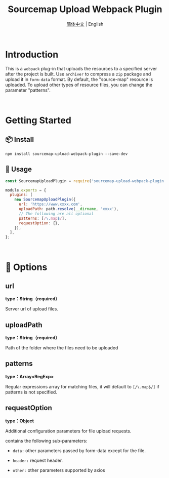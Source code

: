 <h1 align="center">Sourcemap Upload Webpack Plugin</h1>

<div align="center">

[简体中文](https://github.com/ZephyrAndMoon/sourcemap-upload-webpack-plugin/blob/master/README_zh.md) &#124; English

</div>

<br/>

# Introduction

This is a `webpack` plug-in that uploads the resources to a specified server after the project is built. Use `archiver` to compress a `zip` package and upload it in `form-data` format. By default, the "source-map" resource is uploaded. To upload other types of resource files, you can change the parameter "patterns".

<br/>

# Getting Started

## 📦 Install

```console
npm install sourcemap-upload-webpack-plugin --save-dev
```

## 📝 Usage

```js
const SourcemapUploadPlugin = require('sourcemap-upload-webpack-plugin ');

module.exports = {
  plugins: [
    new SourcemapUploadPlugin({
      url: 'https://www.xxxx.com',
      uploadPath: path.resolve(__dirname, 'xxxx'),
      // The following are all optional
      patterns: [/\.map$/],
      requestOption: {},
    }),
  ],
};
```

<br/>

# 📖 Options

## url

**type：String（required）**

Server url of upload files.

## uploadPath

**type：String（required）**

Path of the folder where the files need to be uploaded

## patterns

**type：Array\<RegExp>**

Regular expressions array for matching files, it will default to `[/\.map$/]` if patterns is not specified.

## requestOption

**type：Object**

Additional configuration parameters for file upload requests.

contains the following sub-parameters:

- `data:` other parameters passed by form-data except for the file.

- `header:` request header.

- `other:` other parameters supported by axios
